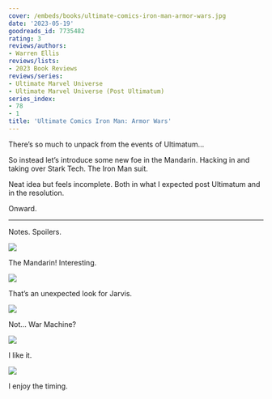 ```yaml
---
cover: /embeds/books/ultimate-comics-iron-man-armor-wars.jpg
date: '2023-05-19'
goodreads_id: 7735482
rating: 3
reviews/authors:
- Warren Ellis
reviews/lists:
- 2023 Book Reviews
reviews/series:
- Ultimate Marvel Universe
- Ultimate Marvel Universe (Post Ultimatum)
series_index:
- 78
- 1
title: 'Ultimate Comics Iron Man: Armor Wars'
---
```

There’s so much to unpack from the events of Ultimatum…

So instead let’s introduce some new foe in the Mandarin. Hacking in and taking over Stark Tech. The Iron Man suit. 

Neat idea but feels incomplete. Both in what I expected post Ultimatum and in the resolution. 

Onward. 

<!--more-->

---



Notes. Spoilers. 

![](/embeds/books/attachments/ultimate-iron-man-textbundle-2b5199.png)

The Mandarin! Interesting. 

![](/embeds/books/attachments/ultimate-iron-man-textbundle-a155b9.png)

That’s an unexpected look for Jarvis. 

![](/embeds/books/attachments/ultimate-iron-man-textbundle-4c57b6.png)

Not… War Machine?

![](/embeds/books/attachments/ultimate-iron-man-textbundle-ab1825.png)

I like it. 

![](/embeds/books/attachments/ultimate-iron-man-textbundle-662417.png)

I enjoy the timing. 
